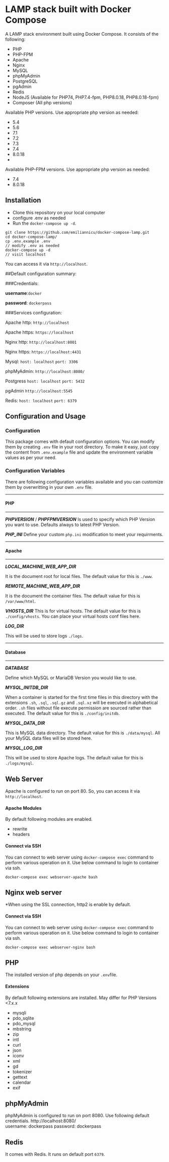 #  LAMP stack built with Docker Compose


A LAMP stack environment built using Docker Compose. It consists of the following:

* PHP
* PHP-FPM
* Apache
* Nginx
* MySQL
* phpMyAdmin
* PostgreSQL
* pgAdmin
* Redis
* NodeJS (Available for PHP74, PHP7.4-fpm, PHP8.0.18, PHP8.0.18-fpm)
* Composer (All php versions)

Available PHP versions. Use appropriate php version as needed:

* 5.4
* 5.6
* 7.1
* 7.2
* 7.3
* 7.4
* 8.0.18
* 

Available PHP-FPM versions. Use appropriate php version as needed:

* 7.4
* 8.0.18
 
##  Installation
 
* Clone this repository on your local computer
* configure .env as needed 
* Run the `docker-compose up -d`.

```shell
git clone https://github.com/emiliannicu/docker-compose-lamp.git
cd docker-compose-lamp/
cp .env.example .env
// modify .env as needed
docker-compose up -d
// visit localhost
```

You can access it via `http://localhost`.

##Default configuration summary:

###Credentials:

**username**:``docker``

**password**: ``dockerpass``

###Services configuration:

Apache http:
``http://localhost``

Apache https:
``https://localhost``

Nginx http:
``http://localhost:8001``

Nginx https:
``https://localhost:4431``

Mysql:
``host: localhost``
``port: 3306``

phpMyAdmin:
``http://localhost:8080/``

Postgress
``host: localhost``
``port: 5432``

pgAdmin
``http://localhost:5545``

Redis:
``host: localhost``
``port: 6379``



##  Configuration and Usage


### Configuration
This package comes with default configuration options. You can modify them by creating `.env` file in your root directory.
To make it easy, just copy the content from `.env.example` file and update the environment variable values as per your need.

### Configuration Variables
There are following configuration variables available and you can customize them by overwritting in your own `.env` file.

---
#### PHP
---
_**PHPVERSION**_ / _**PHPFPMVERSION**_
Is used to specify which PHP Version you want to use. Defaults always to latest PHP Version. 

_**PHP_INI**_
Define your custom `php.ini` modification to meet your requirments. 

---
#### Apache 
---

_**LOCAL_MACHINE_WEB_APP_DIR**_

It is the document root for local files. The default value for this is `./www`. 

_**REMOTE_MACHINE_WEB_APP_DIR**_

It is the document the container files. The default value for this is `/var/www/html`.

_**VHOSTS_DIR**_
This is for virtual hosts. The default value for this is `./config/vhosts`. You can place your virtual hosts conf files here.

_**LOG_DIR**_

This will be used to store logs `./logs`.

---
#### Database
---

_**DATABASE**_

Define which MySQL or MariaDB Version you would like to use. 

_**MYSQL_INITDB_DIR**_

When a container is started for the first time files in this directory with the extensions `.sh`, `.sql`, `.sql.gz` and
`.sql.xz` will be executed in alphabetical order. `.sh` files without file execute permission are sourced rather than executed.
The default value for this is `./config/initdb`.

_**MYSQL_DATA_DIR**_

This is MySQL data directory. The default value for this is `./data/mysql`. All your MySQL data files will be stored here.

_**MYSQL_LOG_DIR**_

This will be used to store Apache logs. The default value for this is `./logs/mysql`.

## Web Server

Apache is configured to run on port 80. So, you can access it via `http://localhost`.

#### Apache Modules

By default following modules are enabled.

* rewrite
* headers


#### Connect via SSH

You can connect to web server using `docker-compose exec` command to perform various operation on it. Use below command to login to container via ssh.

```shell
docker-compose exec webserver-apache bash
```

## Nginx web server

*When using the SSL connection, http2 is enable by default.

#### Connect via SSH

You can connect to web server using `docker-compose exec` command to perform various operation on it. Use below command to login to container via ssh.

```shell
docker-compose exec webserver-nginx bash
```


## PHP

The installed version of php depends on your `.env`file.

#### Extensions

By default following extensions are installed. 
May differ for PHP Versions <7.x.x

* mysqli
* pdo_sqlite
* pdo_mysql
* mbstring
* zip
* intl
* curl
* json
* iconv
* xml
* gd
* tokenizer 
* gettext 
* calendar 
* exif

## phpMyAdmin

phpMyAdmin is configured to run on port 8080. Use following default credentials.
http://localhost:8080/  
username: dockerpass 
password: dockerpass

## Redis

It comes with Redis. It runs on default port `6379`.

